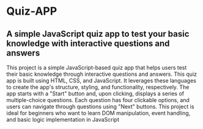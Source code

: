 # Quiz-APP
## A simple JavaScript quiz app to test your basic knowledge with interactive questions and answers

This project is a simple JavaScript-based quiz app that helps users test their basic knowledge through interactive questions and answers. This quiz app is built using HTML, CSS, and JavaScript. It leverages these languages to create the app's structure, styling, and functionality, respectively. The app starts with a "Start" button and, upon clicking, displays a series of multiple-choice questions. Each question has four clickable options, and users can navigate through questions using "Next" buttons. This project is ideal for beginners who want to learn DOM manipulation, event handling, and basic logic implementation in JavaScript


